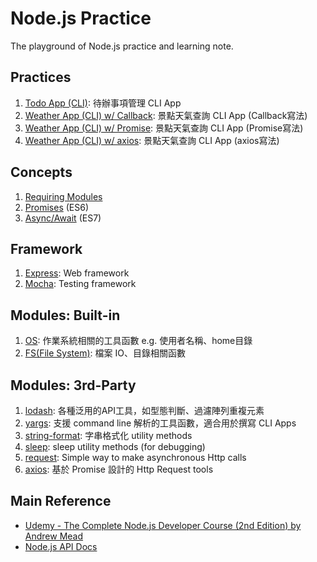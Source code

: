 # Node.js Practice

The playground of Node.js practice and learning note.


## Practices
1. [Todo App (CLI)](./practices/todo-app-cli): 待辦事項管理 CLI App
1. [Weather App (CLI) w/ Callback](./practices/weather-app-cli): 景點天氣查詢 CLI App (Callback寫法)
1. [Weather App (CLI) w/ Promise](./practices/weather-app-cli-promise): 景點天氣查詢 CLI App (Promise寫法)
1. [Weather App (CLI) w/ axios](./practices/weather-app-cli-axios): 景點天氣查詢 CLI App (axios寫法)


## Concepts
1. [Requiring Modules](./concepts/requiring-modules)
1. [Promises](./concepts/promises) (ES6)
1. [Async/Await](./concepts/async-await) (ES7)


## Framework
1. [Express](./framework-express): Web framework
1. [Mocha](framework-testings-mocha): Testing framework



## Modules: Built-in
1. [OS](./module-notes/os.md): 作業系統相關的工具函數 e.g. 使用者名稱、home目錄
1. [FS(File System)](./module-notes/fs.md): 檔案 IO、目錄相關函數


## Modules: 3rd-Party
1. [lodash](./module-notes/lodash.md): 各種泛用的API工具，如型態判斷、過濾陣列重複元素
1. [yargs](./module-notes/yargs.md): 支援 command line 解析的工具函數，適合用於撰寫 CLI Apps
1. [string-format](./module-notes/string-format.md): 字串格式化 utility methods
1. [sleep](./module-notes/sleep.md): sleep utility methods (for debugging)
1. [request](./module-notes/request.md): Simple way to make asynchronous Http calls 
1. [axios](./module-notes/axios.md): 基於 Promise 設計的 Http Request tools


## Main Reference
* [Udemy - The Complete Node.js Developer Course (2nd Edition) by Andrew Mead](https://www.udemy.com/the-complete-nodejs-developer-course-2/)
* [Node.js API Docs](https://nodejs.org/dist/latest-v8.x/docs/api/)
